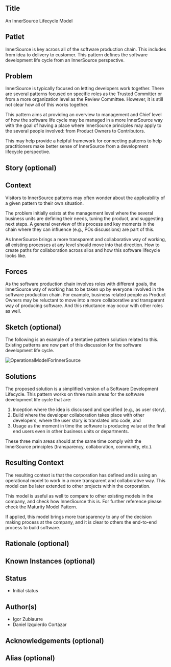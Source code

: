 ## Title

An InnerSource Lifecycle Model

## Patlet

InnerSource is key across all of the software production chain. This includes from idea to delivery to customer. This pattern defines the software development life cycle from an InnerSource perspective.

## Problem

InnerSource is typically focused on letting developers work together. There are several patterns focused on specific roles as the Trusted Committer or from a more organization level as the Review Committee. However, it is still not clear how all of this works together.

This pattern aims at providing an overview to management and Chief level of how the software life cycle may be managed in a more InnerSource way with the goal of having a place where InnerSource principles may apply to the several people involved: from Product Owners to Contributors.

This may help provide a helpful framework for connecting patterns to help practitioners make better sense of InnerSource from a development lifecycle perspective.

## Story (optional)

## Context

Visitors to InnerSource patterns may often wonder about the applicability of a given pattern to their own situation.

The problem initially exists at the management level where the several business units are defining their needs, tuning the product, and suggesting next steps. A general overview of this process and key moments in the chain where they can influence (e.g., POs discussions) are part of this.

As InnerSource brings a more transparent and collaborative way of working, all existing processes at any level should move into that direction. How to create paths for collaboration across silos and how this software lifecycle looks like.

## Forces

As the software production chain involves roles with different goals, the InnerSource way of working has to be taken up by everyone involved in the software production chain. For example, business related people as Product Owners may be reluctant to move into a more collaborative and transparent way of producing software. And this reluctance may occur with other roles as well.

## Sketch (optional)

The following is an example of a tentative pattern solution related to this. Existing patterns are now part of this discussion for the software development life cycle.

![OperationalModelForInnerSource](https://user-images.githubusercontent.com/469119/142229499-e05c60e8-0e8f-4f24-9578-ca05ba4cdab0.png)

## Solutions

The proposed solution is a simplified version of a Software Development Lifecycle. This pattern works on three main areas for the software development life cycle that are:

1. Inception where the idea is discussed and specified (e.g., as user story),
2. Build where the developer collaboration takes place with other developers, where the user story is translated into code, and
3. Usage as the moment in time the software is producing value at the final end users even in other business units or departments.

These three main areas should at the same time comply with the InnerSource principles (transparency, collaboration, community, etc.).

## Resulting Context

The resulting context is that the corporation has defined and is using an operational model to work in a more transparent and collaborative way. This model can be later extended to other projects within the corporation.

This model is useful as well to compare to other existing models in the company, and check how InnerSource this is. For further reference please check the Maturity Model Pattern.

If applied, this model brings more transparency to any of the decision making process at the company, and it is clear to others the end-to-end process to build software.

## Rationale (optional)

## Known Instances (optional)

## Status

* Initial status

## Author(s)

* Igor Zubiaurre
* Daniel Izquierdo Cortázar

## Acknowledgements (optional)

## Alias (optional)
